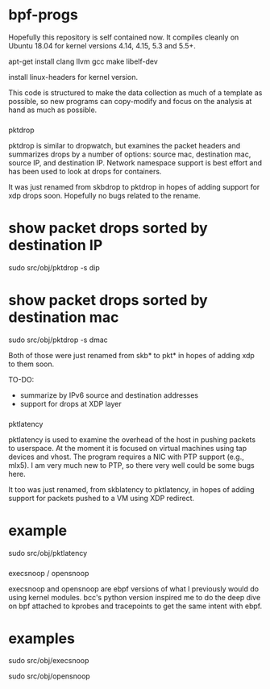 # bpf-progs

Hopefully this repository is self contained now. It compiles cleanly on Ubuntu
18.04 for kernel versions 4.14, 4.15, 5.3 and 5.5+.

apt-get install clang llvm gcc make libelf-dev

install linux-headers for kernel version.

This code is structured to make the data collection as much of a template
as possible, so new programs can copy-modify and focus on the analysis at
hand as much as possible.

###

pktdrop

pktdrop is similar to dropwatch, but examines the packet headers and summarizes
drops by a number of options: source mac, destination mac, source IP, and
destination IP. Network namespace support is best effort and has been used to
look at drops for containers.

It was just renamed from skbdrop to pktdrop in hopes of adding support for
xdp drops soon. Hopefully no bugs related to the rename.

# show packet drops sorted by destination IP
sudo src/obj/pktdrop -s dip

# show packet drops sorted by destination mac
sudo src/obj/pktdrop -s dmac

Both of those were just renamed from skb* to pkt* in hopes of adding xdp
to them soon.

TO-DO:
- summarize by IPv6 source and destination addresses
- support for drops at XDP layer
 
###

pktlatency

pktlatency is used to examine the overhead of the host in pushing packets
to userspace. At the moment it is focused on virtual machines using tap
devices and vhost. The program requires a NIC with PTP support (e.g., mlx5).
I am very much new to PTP, so there very well could be some bugs here.

It too was just renamed, from skblatency to pktlatency, in hopes of adding
support for packets pushed to a VM using XDP redirect.

# example
sudo src/obj/pktlatency

###

execsnoop / opensnoop

execsnoop and opensnoop are ebpf versions of what I previously would do using
kernel modules. bcc's python version inspired me to do the deep dive on bpf
attached to kprobes and tracepoints to get the same intent with ebpf.

# examples
sudo src/obj/execsnoop

sudo src/obj/opensnoop

####
